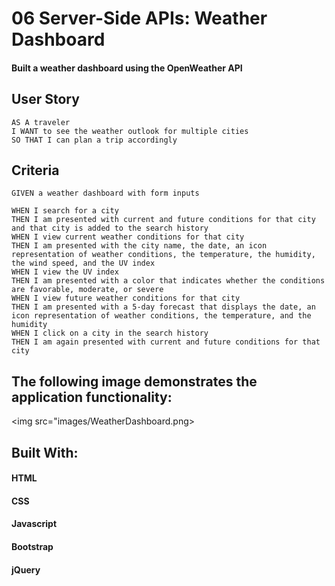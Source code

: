 # 06 Server-Side APIs: Weather Dashboard

#### Built a weather dashboard using the OpenWeather API

## User Story

    AS A traveler
    I WANT to see the weather outlook for multiple cities
    SO THAT I can plan a trip accordingly

## Criteria

    GIVEN a weather dashboard with form inputs

    WHEN I search for a city
    THEN I am presented with current and future conditions for that city and that city is added to the search history
    WHEN I view current weather conditions for that city
    THEN I am presented with the city name, the date, an icon representation of weather conditions, the temperature, the humidity, the wind speed, and the UV index
    WHEN I view the UV index
    THEN I am presented with a color that indicates whether the conditions are favorable, moderate, or severe
    WHEN I view future weather conditions for that city
    THEN I am presented with a 5-day forecast that displays the date, an icon representation of weather conditions, the temperature, and the humidity
    WHEN I click on a city in the search history
    THEN I am again presented with current and future conditions for that city

## The following image demonstrates the application functionality:

<img src="images/WeatherDashboard.png>

## Built With:

#### HTML
#### CSS
#### Javascript
#### Bootstrap
#### jQuery